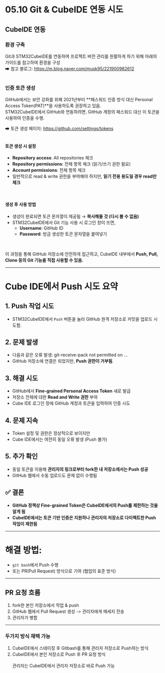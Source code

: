 # 05.10 Git & CubeIDE 연동 시도

## CubeIDE 연동

### 환경 구축
Git과 STM32CubeIDE를 연동하여 프로젝트 버전 관리를 원활하게 하기 위해 아래의 가이드를 참고하여 환경을 구성  
➡ 참고 블로그: https://m.blog.naver.com/musk95/221900982612  
<br>

### 인증 토큰 생성

GitHub에서는 보안 강화를 위해 2021년부터 **패스워드 인증 방식 대신 Personal Access Token(PAT)**을 사용하도록 권장하고 있음.  
STM32CubeIDE에서 GitHub와 연동하려면, GitHub 계정의 패스워드 대신 이 토큰을 사용하여 인증을 수행.

➡ 토큰 생성 페이지: https://github.com/settings/tokens  
<br>

#### 토큰 생성 시 설정

- **Repository access**: All repositories 체크  
- **Repository permissions**: 전체 항목 체크 (읽기/쓰기 권한 필요)  
- **Account permissions**: 전체 항목 체크  
- 일반적으로 read & write 권한을 부여해야 하지만, **읽기 전용 용도일 경우 read만 체크**  
<br>

#### 생성 후 사용 방법

- 생성이 완료되면 토큰 문자열이 제공됨 → **복사해둘 것 (다시 볼 수 없음)**  
- STM32CubeIDE에서 Git 기능 사용 시 로그인 창이 뜨면,  
  - **Username**: GitHub ID  
  - **Password**: 방금 생성한 토큰 문자열을 붙여넣기  
<br>

이 과정을 통해 GitHub 저장소에 안전하게 접근하고, CubeIDE 내부에서 **Push, Pull, Clone 등의 Git 기능을 직접 사용할 수 있음.**

---
# Cube IDE에서 Push 시도 요약

## 1. Push 작업 시도
- STM32CubeIDE에서 `Push` 버튼을 눌러 GitHub 원격 저장소로 커밋을 업로드 시도함.

## 2. 문제 발생
- 다음과 같은 오류 발생:
git-receive-pack not permitted on ...
- GitHub 저장소에 연결은 되었지만, **Push 권한이 거부됨**.

## 3. 해결 시도
- GitHub에서 **Fine-grained Personal Access Token** 새로 발급
- 저장소 전체에 대한 **Read and Write 권한** 부여
- Cube IDE 로그인 창에 GitHub 계정과 토큰을 입력하여 인증 시도

## 4. 문제 지속
- Token 설정 및 권한은 정상적으로 보이지만
- Cube IDE에서는 여전히 동일 오류 발생 (Push 불가)

## 5. 추가 확인
- 동일 토큰을 이용해 **관리자의 링크로부터 fork한 내 저장소에서는 Push 성공**
- GitHub 웹에서 수동 업로드도 문제 없이 수행됨

## ✅ 결론
- **GitHub 정책상 Fine-grained Token은 CubeIDE에서의 Push를 제한하는 것을 알게 됨**
- **CubeIDE에서는 토큰 기반 인증은 지원하나 관리자의 저장소로 다이렉트한 Push 작업이 제한됨**
---
  
  # 해결 방법:
- `git bash`에서 Push 수행
- 또는 PR(Pull Request) 방식으로 기여 (협업의 표준 방식)

---
## PR 요청 흐름
1. fork한 본인 저장소에서 작업 & push
2. GitHub 웹에서 Pull Request 생성 -> 관리자에게 메세지 전송
3. 관리자가 병합

---
### 두가지 방식 채택 가능
1. CubeIDE에서 스테이징 후 Gitbash를 통해 관리자 저장소로 Push하는 방식
2. CubeIDE에서 본인 저장소로 Push 후 PR 요청 방식<br><br>
관리자는 CubeIDE에서 관리자 저장소로 바로 Push 가능
